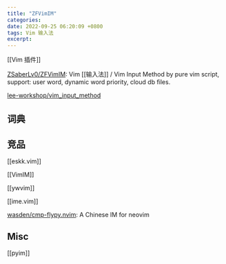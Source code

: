 ```yaml
---
title: "ZFVimIM"
categories: 
date: 2022-09-25 06:20:09 +0800
tags: Vim 输入法
excerpt: 
---
```


[[Vim 插件]]

[ZSaberLv0/ZFVimIM](https://github.com/ZSaberLv0/ZFVimIM): Vim [[输入法]] / Vim Input Method by pure vim script, support: user word, dynamic word priority, cloud db files.


[lee-workshop/vim_input_method](https://github.com/lee-workshop/vim_input_method)

## 词典




## 竞品


[[eskk.vim]]

[[VimIM]]

[[ywvim]]

[[ime.vim]]

[wasden/cmp-flypy.nvim](https://github.com/wasden/cmp-flypy.nvim): A Chinese IM for neovim



## Misc


[[pyim]]



